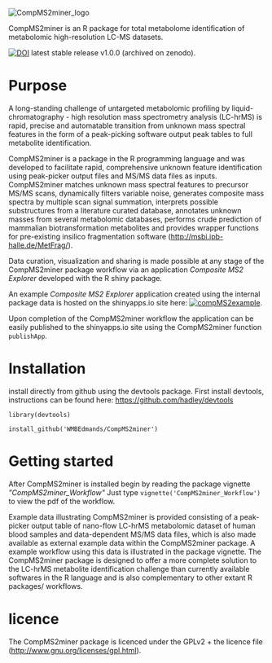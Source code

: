 ![CompMS2miner_logo](https://raw.githubusercontent.com/WMBEdmands/CompMS2miner/master/inst/shiny-apps/compMS2explorer/www/CompMS2minerLogo.png?token=AEhLqFJ1XT2XEii5PHex0YBQQiGJ4gLDks5XdHu0wA%3D%3D)

CompMS2miner is an R package for total metabolome identification of metabolomic high-resolution LC-MS datasets.

[![DOI](https://zenodo.org/badge/21719/WMBEdmands/CompMS2miner.svg)](https://zenodo.org/badge/latestdoi/21719/WMBEdmands/CompMS2miner) latest stable release v1.0.0 (archived on zenodo).

Purpose
========
A long-standing challenge of untargeted metabolomic profiling by liquid-chromatography - high resolution mass spectrometry analysis (LC-hrMS) is rapid, precise and automatable transition from unknown mass spectral features in the form of a peak-picking software output peak tables to full metabolite identification.

CompMS2miner is a package in the R programming language and was developed to facilitate rapid, comprehensive unknown feature identification using peak-picker output files and MS/MS data files as inputs. CompMS2miner matches unknown mass spectral features to precursor MS/MS scans, dynamically filters variable noise, generates composite mass spectra by multiple scan signal summation, interprets possible substructures from a literature curated database, annotates unknown masses from several metabolomic databases, performs crude prediction of mammalian biotransformation metabolites and provides wrapper functions for pre-existing insilico fragmentation software (http://msbi.ipb-halle.de/MetFrag/).

Data curation, visualization and sharing is made possible at any stage of the CompMS2miner package workflow via an application *Composite MS2 Explorer* developed with the R shiny package.

An example *Composite MS2 Explorer* application created using the internal package data is hosted on the shinyapps.io site here: 
[![compMS2example](https://raw.githubusercontent.com/WMBEdmands/CompMS2miner/master/screenshotCompMS2explorer_260_120.png)](http://bit.ly/28QOxj6). 

Upon completion of the CompMS2miner workflow the application can be easily published to the shinyapps.io site using the CompMS2miner function ```publishApp```.

Installation
==============
install directly from github using the devtools package. First install devtools,
instructions can be found here: https://github.com/hadley/devtools

```{r}
library(devtools)

install_github('WMBEdmands/CompMS2miner')
```

Getting started
===============

After CompMS2miner is installed begin by reading the package vignette *"CompMS2miner_Workflow"*
Just type ```vignette('CompMS2miner_Workflow')``` to view the pdf of the workflow.

Example data illustrating CompMS2miner is provided consisting of a peak-picker output table of nano-flow LC-hrMS metabolomic dataset of human blood samples and data-dependent MS/MS data files, which is also made available as external example data within the CompMS2miner package. A example workflow using this data is illustrated in the package vignette. The CompMS2miner package is designed to offer a more complete solution to the LC-hrMS metabolite identification challenge than currently available softwares in the R language and is also complementary to other extant R packages/ workflows.

licence
=============
The CompMS2miner package is licenced under the GPLv2 + the licence file (http://www.gnu.org/licenses/gpl.html).

